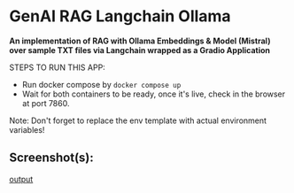 # GenAI RAG Langchain Ollama

**An implementation of RAG with Ollama Embeddings & Model (Mistral) over sample TXT files via Langchain wrapped as a Gradio Application**

STEPS TO RUN THIS APP:
- Run docker compose by `docker compose up`
- Wait for both containers to be ready, once it's live, check in the browser at port 7860.

Note: Don't forget to replace the env template with actual environment variables!

## Screenshot(s):

[output]([images/output.png](https://github.com/SupreethKunder/GenAI-RAG-Langchain-Ollama/blob/main/images/output.png))
